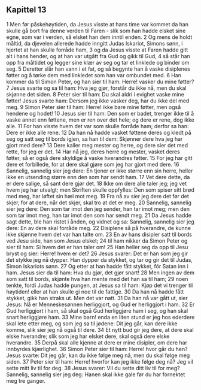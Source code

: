 ## Kapittel 13

1 Men før påskehøytiden, da Jesus visste at hans time var kommet da han skulle gå bort fra denne verden til Faren - slik som han hadde elsket sine egne, som var i verden, så elsket han dem inntil enden.
2 Og mens de holdt måltid, da djevelen allerede hadde inngitt Judas Iskariot, Simons sønn, i hjertet at han skulle forråde ham,
3 og da Jesus visste at Faren hadde gitt alt i hans hender, og at han var utgått fra Gud og gikk til Gud,
4 så står han opp fra måltidet og legger sine klær av seg og tar et linklede og binder om seg.
5 Deretter slår han vann i et fat, og så begynte han å vaske disiplenes føtter og å tørke dem med linkledet som han var ombundet med.
6 Han kommer da til Simon Peter, og han sier til ham: Herre! vasker du mine føtter?
7 Jesus svarte og sa til ham: Hva jeg gjør, forstår du ikke nå, men du skal skjønne det siden.
8 Peter sier til ham: Du skal aldri i evighet vaske mine føtter! Jesus svarte ham: Dersom jeg ikke vasker deg, har du ikke del med meg.
9 Simon Peter sier til ham: Herre! ikke bare mine føtter, men også hendene og hodet!
10 Jesus sier til ham: Den som er badet, trenger ikke til å vaske annet enn føttene, men er ren over det hele; og dere er rene, dog ikke alle.
11 For han visste hvem det var som skulle forråde ham; derfor sa han: Dere er ikke alle rene.
12 Da han nå hadde vasket føttene deres og kledt på seg og satt seg til bords igjen, sa han til dem: Skjønner dere hva jeg har gjort med dere?
13 Dere kaller meg mester og herre, og dere sier det med rette, for jeg er det.
14 Har nå jeg, deres herre og mester, vasket deres føtter, så er også dere skyldige å vaske hverandres føtter.
15 For jeg har gitt dere et forbillede, for at dere skal gjøre som jeg har gjort med dere.
16 Sannelig, sannelig sier jeg dere: En tjener er ikke større enn sin herre, heller ikke en utsending større enn den som har sendt ham.
17 Vet dere dette, da er dere salige, så sant dere gjør det.
18 Ikke om dere alle taler jeg; jeg vet hvem jeg har utvalgt; men Skriften skulle oppfylles: Den som spiser sitt brød med meg, har løftet sin hæl mot meg.
19 Fra nå av sier jeg dere det før det skjer, for at dere, når det skjer, skal tro at det er meg.
20 Sannelig, sannelig sier jeg dere: Den som tar imot den jeg sender, han tar imot meg; men den som tar imot meg, han tar imot den som har sendt meg.
21 Da Jesus hadde sagt dette, ble han ristet i ånden, og vidnet og sa: Sannelig, sannelig sier jeg dere: En av dere skal forråde meg.
22 Disiplene så på hverandre, de kunne ikke skjønne hvem det var han talte om.
23 En av hans disipler satt til bords ved Jesu side, han som Jesus elsket;
24 til ham nikker da Simon Peter og sier til ham: Si hvem det er han taler om!
25 Han heller seg da opp til Jesu bryst og sier: Herre! hvem er det?
26 Jesus svarer: Det er han som jeg gir det stykke jeg nå dypper. Han dypper da stykket, og tar og gir det til Judas, Simon Iskariots sønn.
27 Og etter at han hadde fått stykket, fór Satan inn i ham. Jesus sier da til ham: Hva du gjør, det gjør snart!
28 Men ingen av dem som satt til bords, skjønte hva han mente med det han sa til ham;
29 noen tenkte, fordi Judas hadde pungen, at Jesus sa til ham: Kjøp det vi trenger til høytiden! eller at han skulle gi noe til de fattige.
30 Da han nå hadde fått stykket, gikk han straks ut. Men det var natt.
31 Da han nå var gått ut, sier Jesus: Nå er Menneskesønnen herliggjort, og Gud er herliggjort i ham.
32 Er Gud herliggjort i ham, så skal også Gud herliggjøre ham i seg, og han skal snart herliggjøre ham.
33 Mine barn! enda en liten stund er jeg hos ederdere skal lete etter meg, og som jeg sa til jødene: Dit jeg går, kan dere ikke komme, slik sier jeg nå også til dere.
34 Et nytt bud gir jeg dere, at dere skal elske hverandre; slik som jeg har elsket dere, skal også dere elske hverandre.
35 Derpå skal alle kjenne at dere er mine disipler, om dere har innbyrdes kjærlighet.
36 Simon Peter sier til ham: Herre! hvor går du hen? Jesus svarte: Dit jeg går, kan du ikke følge meg nå, men du skal følge meg siden.
37 Peter sier til ham: Herre! hvorfor kan jeg ikke følge deg nå? Jeg vil sette mitt liv til for deg.
38 Jesus svarer: Vil du sette ditt liv til for meg? Sannelig, sannelig sier jeg deg: Hanen skal ikke gale før du har fornektet meg tre ganger.
